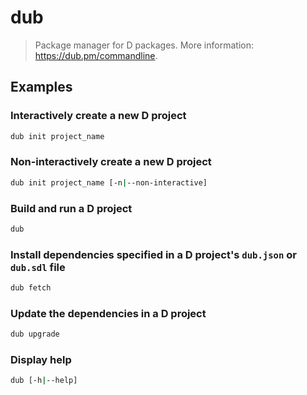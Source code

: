 # dub

> Package manager for D packages. More information: <https://dub.pm/commandline>.

## Examples

### Interactively create a new D project

```bash
dub init project_name
```

### Non-interactively create a new D project

```bash
dub init project_name [-n|--non-interactive]
```

### Build and run a D project

```bash
dub
```

### Install dependencies specified in a D project's `dub.json` or `dub.sdl` file

```bash
dub fetch
```

### Update the dependencies in a D project

```bash
dub upgrade
```

### Display help

```bash
dub [-h|--help]
```
